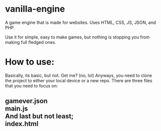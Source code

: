 # vanilla-engine
A game engine that is made for websites. Uses HTML, CSS, JS, JSON, and PHP.

Use it for simple, easy to make games, but nothing is stopping you from making full fledged ones.
<h1>How to use:</h1>
Basically, its basic, but not. Get me? (no, lol)
Anyways, you need to clone the project to either your local device or a new repo.
There are three files that you need to focus on:
<h2>gamever.json<br>main.js<br>And last but not least;<br>index.html</h2>
